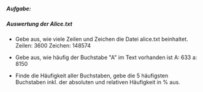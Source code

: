 ##### Aufgabe:

##### Auswertung der Alice.txt


- Gebe aus, wie viele Zeilen und Zeichen die Datei alice.txt beinhaltet.
	Zeilen:  3600
	Zeichen: 148574

- Gebe aus, wie häufig der Buchstabe "A" im Text vorhanden ist
	A: 633
	a: 8150

- Finde die Häufigkeit aller Buchstaben, gebe die 5 häufigsten 
  Buchstaben inkl. der absoluten und relativen Häufigkeit in % aus.
	

  